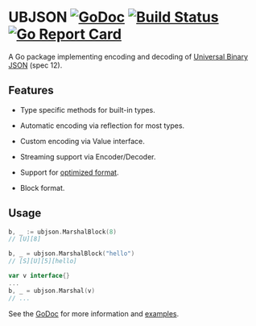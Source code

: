 # UBJSON [![GoDoc](https://godoc.org/github.com/jmank88/ubjson?status.svg)](https://godoc.org/github.com/jmank88/ubjson) [![Build Status](https://github.com/jmank88/ubjson/workflows/Go%20Build%20and%20Test/badge.svg)](https://github.com/jmank88/ubjson/actions) [![Go Report Card](https://goreportcard.com/badge/github.com/jmank88/ubjson)](https://goreportcard.com/report/github.com/jmank88/ubjson)

A Go package implementing encoding and decoding of [Universal Binary JSON](http://ubjson.org/) (spec 12).

## Features

- Type specific methods for built-in types.

- Automatic encoding via reflection for most types.

- Custom encoding via Value interface.

- Streaming support via Encoder/Decoder.

- Support for [optimized format](http://ubjson.org/type-reference/container-types/#optimized-format).

- Block format.

## Usage

```go
b, _ := ubjson.MarshalBlock(8)
// [U][8]

b, _ = ubjson.MarshalBlock("hello")
// [S][U][5][hello]

var v interface{}
...
b, _ = ubjson.Marshal(v)
// ...
```

See the [GoDoc](https://godoc.org/github.com/jmank88/ubjson) for more
information and [examples](https://godoc.org/github.com/jmank88/ubjson#pkg-examples).
